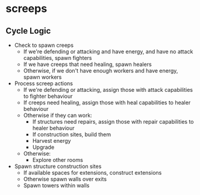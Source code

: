 # screeps

## Cycle Logic

- Check to spawn creeps
  - If we're defending or attacking and have energy, and have no attack capabilities, spawn fighters
  - If we have creeps that need healing, spawn healers
  - Otherwise, if we don't have enough workers and have energy, spawn workers
- Process screep actions
  - If we're defending or attacking, assign those with attack capabilities to fighter behaviour
  - If creeps need healing, assign those with heal capabilities to healer behaviour
  - Otherwise if they can work:
    - If structures need repairs, assign those with repair capabilities to healer behaviour
    - If construction sites, build them
    - Harvest energy
    - Upgrade
  - Otherwise:
    - Explore other rooms
- Spawn structure construction sites
  - If available spaces for extensions, construct extensions
  - Otherwise spawn walls over exits
  - Spawn towers within walls

